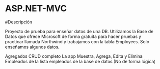 # ASP.NET-MVC

#Descripción

Proyecto de prueba para enseñar datos de una DB. Utilizamos la Base de Datos que ofrece Microsoft de forma gratuita para hacer pruebas y practicar llamada Northwind y trabajamos con la tabla Employees. Solo enseñamos algunos datos. 

Agregados CRUD completo
La app Muestra, Agrega, Edita y Elimina Empleados de la lista empleados de la base de datos (No de forma lógica)

